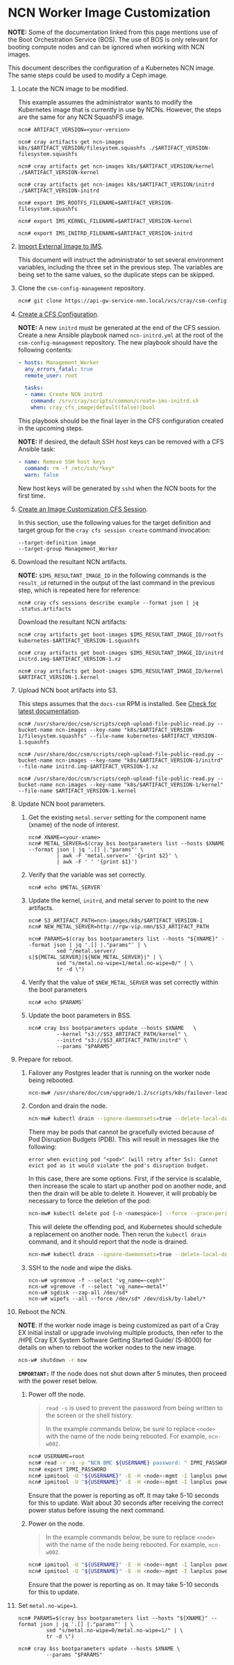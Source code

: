 # NCN Worker Image Customization

**NOTE:** Some of the documentation linked from this page mentions use of the Boot Orchestration Service (BOS). The use of BOS
is only relevant for booting compute nodes and can be ignored when working with NCN images.

This document describes the configuration of a Kubernetes NCN image. The same steps could be used to modify
a Ceph image.

1. Locate the NCN image to be modified.

    This example assumes the administrator wants to modify the Kubernetes image that is currently in use by NCNs. However, the steps are the same for any NCN SquashFS image.

    ```console
    ncn# ARTIFACT_VERSION=<your-version>

    ncn# cray artifacts get ncn-images k8s/$ARTIFACT_VERSION/filesystem.squashfs ./$ARTIFACT_VERSION-filesystem.squashfs

    ncn# cray artifacts get ncn-images k8s/$ARTIFACT_VERSION/kernel ./$ARTIFACT_VERSION-kernel

    ncn# cray artifacts get ncn-images k8s/$ARTIFACT_VERSION/initrd ./$ARTIFACT_VERSION-initrd

    ncn# export IMS_ROOTFS_FILENAME=$ARTIFACT_VERSION-filesystem.squashfs

    ncn# export IMS_KERNEL_FILENAME=$ARTIFACT_VERSION-kernel

    ncn# export IMS_INITRD_FILENAME=$ARTIFACT_VERSION-initrd
    ```

1. [Import External Image to IMS](../image_management/Import_External_Image_to_IMS.md).

    This document will instruct the administrator to set several environment variables, including the three set in
    the previous step. The variables are being set to the same values, so the duplicate steps can be skipped.

1. Clone the `csm-config-management` repository.

   ```bash
   ncn# git clone https://api-gw-service-nmn.local/vcs/cray/csm-config-management.git
   ```

1. [Create a CFS Configuration](Create_a_CFS_Configuration.md).

   **NOTE:** A new `initrd` must be generated at the end of the CFS session. Create a new Ansible
   playbook named `ncn-initrd.yml` at the root of the `csm-config-management` repository. The new
   playbook should have the following contents:

   ```yaml
   - hosts: Management_Worker
     any_errors_fatal: true
     remote_user: root

     tasks:
     - name: Create NCN initrd
       command: /srv/cray/scripts/common/create-ims-initrd.sh
       when: cray_cfs_image|default(false)|bool
   ```

   This playbook should be the final layer in the CFS configuration created in the upcoming steps.

   **NOTE:** If desired, the default SSH *host* keys can be removed with a CFS Ansible task:

   ```yaml
   - name: Remove SSH host keys
     command: rm -f /etc/ssh/*key*
     warn: false
   ```

   New host keys will be generated by `sshd` when the NCN boots for the first time.

1. [Create an Image Customization CFS Session](Create_an_Image_Customization_CFS_Session.md).

   In this section, use the following values for the target definition and target group for the
   `cray cfs session create` command invocation:

   ```text
   --target-definition image
   --target-group Management_Worker
   ```

1. Download the resultant NCN artifacts.

    **NOTE:** `$IMS_RESULTANT_IMAGE_ID` in the following commands is the `result_id` returned in the output of the last command
    in the previous step, which is repeated here for reference:

    ```console
    ncn# cray cfs sessions describe example --format json | jq .status.artifacts
    ```

    Download the resultant NCN artifacts:

    ```console
    ncn# cray artifacts get boot-images $IMS_RESULTANT_IMAGE_ID/rootfs kubernetes-$ARTIFACT_VERSION-1.squashfs

    ncn# cray artifacts get boot-images $IMS_RESULTANT_IMAGE_ID/initrd initrd.img-$ARTIFACT_VERSION-1.xz

    ncn# cray artifacts get boot-images $IMS_RESULTANT_IMAGE_ID/kernel $ARTIFACT_VERSION-1.kernel
    ```

1. Upload NCN boot artifacts into S3.

    This steps assumes that the `docs-csm` RPM is installed. See [Check for latest documentation](../../update_product_stream/index.md#check-for-latest-documentation).

    ```console
    ncn# /usr/share/doc/csm/scripts/ceph-upload-file-public-read.py --bucket-name ncn-images --key-name "k8s/$ARTIFACT_VERSION-1/filesystem.squashfs" --file-name kubernetes-$ARTIFACT_VERSION-1.squashfs

    ncn# /usr/share/doc/csm/scripts/ceph-upload-file-public-read.py --bucket-name ncn-images --key-name "k8s/$ARTIFACT_VERSION-1/initrd" --file-name initrd.img-$ARTIFACT_VERSION-1.xz

    ncn# /usr/share/doc/csm/scripts/ceph-upload-file-public-read.py --bucket-name ncn-images --key-name "k8s/$ARTIFACT_VERSION-1/kernel" --file-name $ARTIFACT_VERSION-1.kernel
    ```

1. Update NCN boot parameters.

    1. Get the existing `metal.server` setting for the component name (xname) of the node of interest.

        ```console
        ncn# XNAME=<your-xname>
        ncn# METAL_SERVER=$(cray bss bootparameters list --hosts $XNAME --format json | jq '.[] |."params"' \
                 | awk -F 'metal.server=' '{print $2}' \
                 | awk -F ' ' '{print $1}')
        ```

    1. Verify that the variable was set correctly.

        ```console
        ncn# echo $METAL_SERVER`
        ```

    1. Update the kernel, `initrd`, and metal server to point to the new artifacts.

        ```console
        ncn# S3_ARTIFACT_PATH=ncn-images/k8s/$ARTIFACT_VERSION-1
        ncn# NEW_METAL_SERVER=http://rgw-vip.nmn/$S3_ARTIFACT_PATH

        ncn# PARAMS=$(cray bss bootparameters list --hosts "${XNAME}" --format json | jq '.[] |."params"' | \
                 sed "/metal.server/ s|${METAL_SERVER}|${NEW_METAL_SERVER}|" | \
                 sed "s/metal.no-wipe=1/metal.no-wipe=0/" | \
                 tr -d \")
        ```

    1. Verify that the value of `$NEW_METAL_SERVER` was set correctly within the boot parameters

        ```console
        ncn# echo $PARAMS`
        ```

    1. Update the boot parameters in BSS.

        ```console
        ncn# cray bss bootparameters update --hosts $XNAME   \
                 --kernel "s3://$S3_ARTIFACT_PATH/kernel" \
                 --initrd "s3://$S3_ARTIFACT_PATH/initrd" \
                 --params "$PARAMS"
        ```

1. Prepare for reboot.

   1. Failover any Postgres leader that is running on the worker node being rebooted.

      ```bash
      ncn-mw# /usr/share/doc/csm/upgrade/1.2/scripts/k8s/failover-leader.sh <node to be rebooted>
      ```

   1. Cordon and drain the node.

      ```bash
      ncn-mw# kubectl drain --ignore-daemonsets=true --delete-local-data=true <node to be rebooted>
      ```

      There may be pods that cannot be gracefully evicted because of Pod Disruption Budgets (PDB). This will result in messages like the following:

      ```text
      error when evicting pod "<pod>" (will retry after 5s): Cannot evict pod as it would violate the pod's disruption budget.
      ```

      In this case, there are some options.
      First, if the service is scalable, then increase the scale to start up another pod on another node, and then the drain will be able to delete it.
      However, it will probably be necessary to force the deletion of the pod:

      ```bash
      ncn-mw# kubectl delete pod [-n <namespace>] --force --grace-period=0 <pod>
      ```

      This will delete the offending pod, and Kubernetes should schedule a replacement on another node.
      Then rerun the `kubectl drain` command, and it should report that the node is drained.

      ```bash
      ncn-mw# kubectl drain --ignore-daemonsets=true --delete-local-data=true <node to be rebooted>
      ```

   1. SSH to the node and wipe the disks.

      ```console
      ncn-w# vgremove -f --select 'vg_name=~ceph*'
      ncn-w# vgremove -f --select 'vg_name=~metal*'
      ncn-w# sgdisk --zap-all /dev/sd*
      ncn-w# wipefs --all --force /dev/sd* /dev/disk/by-label/*
      ```

1. Reboot the NCN.

   **NOTE**: If the worker node image is being customized as part of a Cray EX initial install or upgrade involving multiple products,
   then refer to the /HPE Cray EX System Software Getting Started Guide/ (S-8000) for details on when to reboot the worker nodes to the new image.

   ```bash
   ncn-w# shutdown -r now
   ```

   **`IMPORTANT:`** If the node does not shut down after 5 minutes, then proceed with the power reset below.

   1. Power off the node.

      > `read -s` is used to prevent the password from being written to the screen or the shell history.
      >
      > In the example commands below, be sure to replace `<node>` with the name of the node being rebooted. For example, `ncn-w002`.

      ```bash
      ncn# USERNAME=root
      ncn# read -r -s -p "NCN BMC ${USERNAME} password: " IPMI_PASSWORD
      ncn# export IPMI_PASSWORD
      ncn# ipmitool -U "${USERNAME}" -E -H <node>-mgmt -I lanplus power off
      ncn# ipmitool -U "${USERNAME}" -E -H <node>-mgmt -I lanplus power status
      ```

      Ensure that the power is reporting as off. It may take 5-10 seconds for this to update.
      Wait about 30 seconds after receiving the correct power status before issuing the next command.

   1. Power on the node.

      > In the example commands below, be sure to replace `<node>` with the name of the node being rebooted. For example, `ncn-w002`.

      ```bash
      ncn# ipmitool -U "${USERNAME}" -E -H <node>-mgmt -I lanplus power on
      ncn# ipmitool -U "${USERNAME}" -E -H <node>-mgmt -I lanplus power status
      ```

      Ensure that the power is reporting as on. It may take 5-10 seconds for this to update.

1. Set `metal.no-wipe=1`.

    ```console
    ncn# PARAMS=$(cray bss bootparameters list --hosts "${XNAME}" --format json | jq '.[] |."params"' | \
             sed "s/metal.no-wipe=0/metal.no-wipe=1/" | \
             tr -d \")

    ncn# cray bss bootparameters update --hosts $XNAME \
             --params "$PARAMS"
    ```
